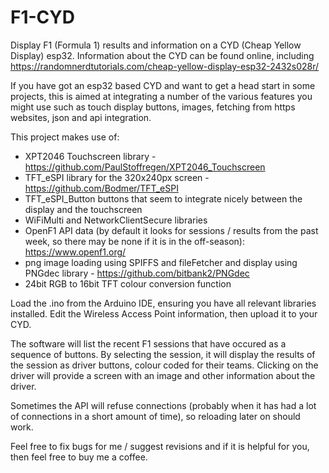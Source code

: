 # F1-CYD
Display F1 (Formula 1) results and information on a CYD (Cheap Yellow Display) esp32. Information about the CYD can be found online, including https://randomnerdtutorials.com/cheap-yellow-display-esp32-2432s028r/

If you have got an esp32 based CYD and want to get a head start in some projects, this is aimed at integrating a number of the various features you might use such as touch display buttons, images, fetching from https websites, json and api integration.


This project makes use of:
* XPT2046 Touchscreen library - https://github.com/PaulStoffregen/XPT2046_Touchscreen
* TFT_eSPI library for the 320x240px screen - https://github.com/Bodmer/TFT_eSPI
* TFT_eSPI_Button buttons that seem to integrate nicely between the display and the touchscreen
* WiFiMulti and NetworkClientSecure libraries
* OpenF1 API data (by default it looks for sessions / results from the past week, so there may be none if it is in the off-season): https://www.openf1.org/
* png image loading using SPIFFS and fileFetcher and display using PNGdec library - https://github.com/bitbank2/PNGdec
* 24bit RGB to 16bit TFT colour conversion function

Load the .ino from the Arduino IDE, ensuring you have all relevant libraries installed. Edit the Wireless Access Point information, then upload it to your CYD.

The software will list the recent F1 sessions that have occured as a sequence of buttons. By selecting the session, it will display the results of the session as driver buttons, colour coded for their teams. Clicking on the driver will provide a screen with an image and other information about the driver.

Sometimes the API will refuse connections (probably when it has had a lot of connections in a short amount of time), so reloading later on should work.

Feel free to fix bugs for me / suggest revisions and if it is helpful for you, then feel free to buy me a coffee.
